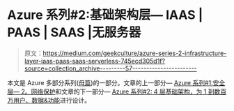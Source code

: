 # Azure 系列#2:基础架构层— IAAS | PAAS | SAAS |无服务器

> 原文：<https://medium.com/geekculture/azure-series-2-infrastructure-layer-iaas-paas-saas-serverless-745ecd305d1f?source=collection_archive---------57----------------------->

本文是 Azure 多部分系列([母篇](/geekculture/azure-series-multi-part-series-on-azure-cloud-and-related-guidelines-f40128ac3037?source=your_stories_page-------------------------------------))的一部分。文章的上一部分— [Azure 系列#1:安全层— 2。网络保护](/geekculture/azure-series-1-security-layer-2-network-protection-4cf02123a2d6?source=your_stories_page-------------------------------------)和文章的下一部分— [Azure 系列#2: 4 层基础架构，为 1 到数百万用户、数据&功能](/geekculture/azure-series-2-4-layer-infrastructure-to-design-for-1-to-several-millions-of-users-data-303316199cbc?source=your_stories_page-------------------------------------)进行设计。